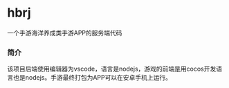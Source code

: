 # hbrj
一个手游海洋养成类手游APP的服务端代码

### 简介
该项目后端使用编辑器为vscode，语言是nodejs，游戏的前端是用cocos开发语言也是nodejs。手游最终打包为APP可以在安卓手机上运行。
